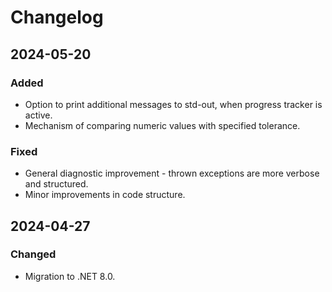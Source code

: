 # Changelog

## 2024-05-20

### Added

- Option to print additional messages to std-out, when progress tracker is active.
- Mechanism of comparing numeric values with specified tolerance.

### Fixed

- General diagnostic improvement - thrown exceptions are more verbose and structured.
- Minor improvements in code structure.

## 2024-04-27

### Changed

- Migration to .NET 8.0.
